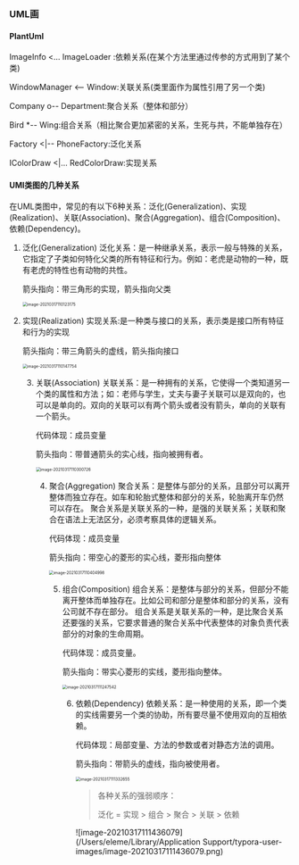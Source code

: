 ### UML画

#### PlantUml

ImageInfo <… ImageLoader :依赖关系(在某个方法里通过传参的方式用到了某个类)

WindowManager <-- Window:关联关系(类里面作为属性引用了另一个类)

Company o-- Department:聚合关系（整体和部分）

Bird *-- Wing:组合关系（相比聚合更加紧密的关系，生死与共，不能单独存在）

Factory <|-- PhoneFactory:泛化关系

IColorDraw <|… RedColorDraw:实现关系



#### UMl类图的几种关系

在UML类图中，常见的有以下6种关系：泛化(Generalization)、实现(Realization)、关联(Association)、聚合(Aggregation)、组合(Composition)、依赖(Dependency)。

1. 泛化(Generalization)
   泛化关系：是一种继承关系，表示一般与特殊的关系，它指定了子类如何特化父类的所有特征和行为。例如：老虎是动物的一种，既有老虎的特性也有动物的共性。

   箭头指向：带三角形的实现，箭头指向父类

   <img src="/Users/eleme/Library/Application Support/typora-user-images/image-20210317110123175.png" alt="image-20210317110123175" style="zoom:50%;" />

2. 实现(Realization)
   实现关系:是一种类与接口的关系，表示类是接口所有特征和行为的实现

   箭头指向：带三角箭头的虚线，箭头指向接口

   <img src="/Users/eleme/Library/Application Support/typora-user-images/image-20210317110147754.png" alt="image-20210317110147754" style="zoom:50%;" />

   3. 关联(Association)
      关联关系：是一种拥有的关系，它使得一个类知道另一个类的属性和方法；如：老师与学生，丈夫与妻子关联可以是双向的，也可以是单向的。双向的关联可以有两个箭头或者没有箭头，单向的关联有一个箭头。

      代码体现：成员变量

      箭头指向：带普通箭头的实心线，指向被拥有者。

      <img src="/Users/eleme/Library/Application Support/typora-user-images/image-20210317110300726.png" alt="image-20210317110300726" style="zoom:50%;" />

      4. 聚合(Aggregation)
         聚合关系：是整体与部分的关系，且部分可以离开整体而独立存在。如车和轮胎式整体和部分的关系，轮胎离开车仍然可以存在。
         聚合关系是关联关系的一种，是强的关联关系；关联和聚合在语法上无法区分，必须考察具体的逻辑关系。

         代码体现：成员变量

         箭头指向：带空心的菱形的实心线，菱形指向整体

         <img src="/Users/eleme/Library/Application Support/typora-user-images/image-20210317110404998.png" alt="image-20210317110404998" style="zoom:50%;" />

         5. 组合(Composition)
            组合关系：是整体与部分的关系，但部分不能离开整体而单独存在。比如公司和部分是整体和部分的关系，没有公司就不存在部分。
            组合关系是关联关系的一种，是比聚合关系还要强的关系，它要求普通的聚合关系中代表整体的对象负责代表部分的对象的生命周期。

            代码体现：成员变量。

            箭头指向：带实心菱形的实线，菱形指向整体。

            <img src="/Users/eleme/Library/Application Support/typora-user-images/image-20210317111247542.png" alt="image-20210317111247542" style="zoom:50%;" />

            6. 依赖(Dependency)
               依赖关系：是一种使用的关系，即一个类的实线需要另一个类的协助，所有要尽量不使用双向的互相依赖。

               代码体现：局部变量、方法的参数或者对静态方法的调用。

               箭头指向：带箭头的虚线，指向被使用者。

               <img src="/Users/eleme/Library/Application Support/typora-user-images/image-20210317111332655.png" alt="image-20210317111332655" style="zoom:50%;" />

               > 各种关系的强弱顺序：
               >
               > 泛化 = 实现 > 组合 > 聚合 > 关联 > 依赖

               ![image-20210317111436079](/Users/eleme/Library/Application Support/typora-user-images/image-20210317111436079.png)

